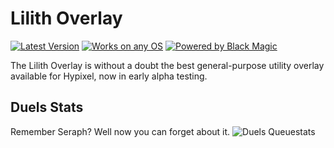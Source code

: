 # Lilith Overlay
[![Latest Version](https://img.shields.io/github/v/release/GhqstMC/LilithReleases?color=6F0B4F&labelColor=24020F&include_prereleases&style=for-the-badge)](https://shields.io)
[![Works on any OS](https://img.shields.io/badge/Works%20on-Windows%2C%20Mac%2C%20and%20Linux-6F0B4F?style=for-the-badge&labelColor=24020F)](https://shields.io)
[![Powered by Black Magic](https://img.shields.io/badge/Powered%20By-Black%20Magic-6F0B4F?style=for-the-badge&labelColor=24020F)](https://shields.io)

The Lilith Overlay is without a doubt the best general-purpose utility overlay available for Hypixel, now in early alpha testing.

## Duels Stats
Remember Seraph? Well now you can forget about it.
![Duels Queuestats](https://user-images.githubusercontent.com/38318241/117661343-3d6bee80-b16c-11eb-8b2d-3379b02e8b03.png)
